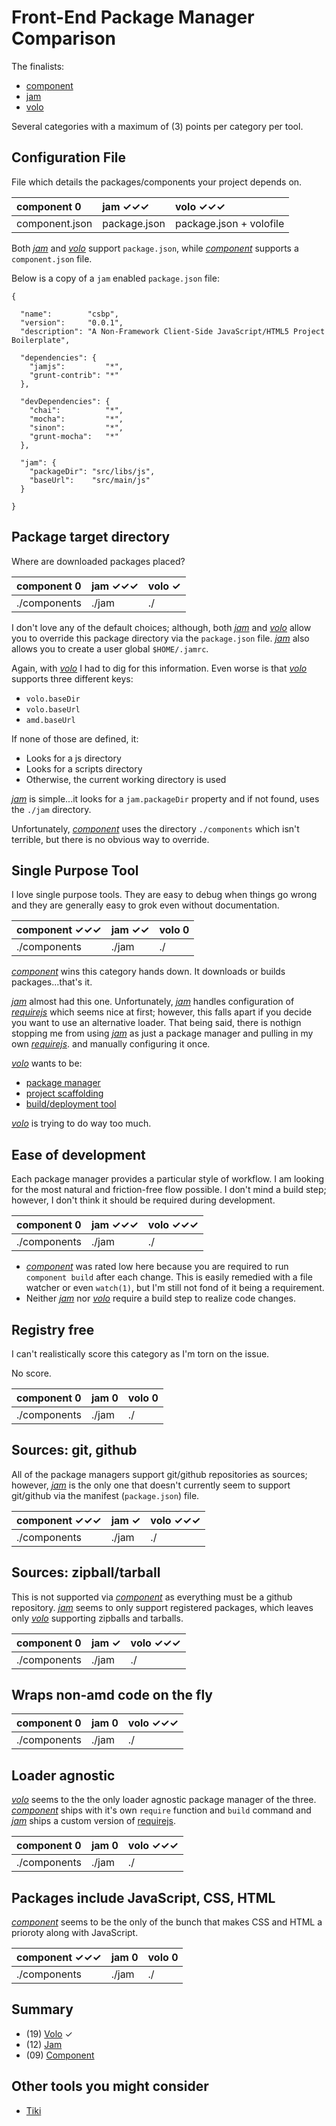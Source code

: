 Front-End Package Manager Comparison
============================================================

The finalists:

-   [component][component]
-   [jam][jam]
-   [volo][volo]

Several categories with a maximum of (3) points per category per tool.


Configuration File
------------------------------------------------------------

File which details the packages/components your project depends on.


 component    0 |  jam       ✓✓✓ |  volo      ✓✓✓
:---------------|:---------------|:---------------
 component.json | package.json   | package.json + volofile


Both *[jam][jam]* and *[volo][volo]* support `package.json`, while
*[component][component]* supports a `component.json` file.

Below is a copy of a `jam` enabled `package.json` file:

    {

      "name":        "csbp",
      "version":     "0.0.1",
      "description": "A Non-Framework Client-Side JavaScript/HTML5 Project Boilerplate",

      "dependencies": {
        "jamjs":         "*",
        "grunt-contrib": "*"
      },

      "devDependencies": {
        "chai":          "*",
        "mocha":         "*",
        "sinon":         "*",
        "grunt-mocha":   "*"
      },

      "jam": {
        "packageDir": "src/libs/js",
        "baseUrl":    "src/main/js"
      }

    }


Package target directory
------------------------------------------------------------

Where are downloaded packages placed?


 component    0 |  jam       ✓✓✓ |  volo        ✓ 
:---------------|:---------------|:---------------
 ./components   | ./jam          | ./       


I don't love any of the default choices; although, both *[jam][jam]* and
*[volo][volo]* allow you to override this package directory via the
`package.json` file. *[jam][jam]* also allows you to create a user global
`$HOME/.jamrc`.

Again, with *[volo][volo]* I had to dig for this information. Even worse
is that *[volo][volo]* supports three different keys:

- `volo.baseDir`
- `volo.baseUrl`
- `amd.baseUrl`

If none of those are defined, it:

-   Looks for a js directory
-   Looks for a scripts directory
-   Otherwise, the current working directory is used

*[jam][jam]* is simple...it looks for a `jam.packageDir` property and if
not found, uses the `./jam` directory.

Unfortunately, *[component][component]* uses the directory `./components`
which isn't terrible, but there is no obvious way to override.


Single Purpose Tool
------------------------------------------------------------

I love single purpose tools. They are easy to debug when things go wrong
and they are generally easy to grok even without documentation.


 component  ✓✓✓ |  jam        ✓✓ |  volo        0
:---------------|:---------------|:---------------
 ./components   | ./jam          | ./       


*[component][component]* wins this category hands down. It downloads or
builds packages...that's it.

*[jam][jam]* almost had this one. Unfortunately, *[jam][jam]* handles
configuration of *[requirejs][requirejs]* which seems nice at first;
however, this falls apart if you decide you want to use an alternative
loader. That being said, there is nothign stopping me from using *[jam][jam]*
as just a package manager and pulling in my own *[requirejs][requirejs]*.
and manually configuring it once.


*[volo][volo]* wants to be:

-   [package manager](https://github.com/volojs/volo/blob/master/commands/add/doc.md)
-   [project scaffolding](https://github.com/volojs/volo/blob/master/commands/create/doc.md)
-   [build/deployment tool](https://github.com/volojs/volo/wiki/Creating-a-volofile)

*[volo][volo]* is trying to do way too much.


Ease of development
------------------------------------------------------------

Each package manager provides a particular style of workflow. I am
looking for the most natural and friction-free flow possible. I don't
mind a build step; however, I don't think it should be required during
development.

 component    0 |  jam       ✓✓✓ |  volo      ✓✓✓
:---------------|:---------------|:---------------
 ./components   | ./jam          | ./       


-   *[component][component]* was rated low here because you are required
    to run `component build` after each change. This is easily remedied
    with a file watcher or even `watch(1)`, but I'm still not fond of it
    being a requirement.
-   Neither *[jam][jam]* nor *[volo][volo]* require a build step to
    realize code changes.


Registry free
------------------------------------------------------------

I can't realistically score this category as I'm torn on the issue.

No score.


 component    0 |  jam         0 |  volo        0
:---------------|:---------------|:---------------
 ./components   | ./jam          | ./       


Sources: git, github
------------------------------------------------------------

All of the package managers support git/github repositories as sources;
however, *[jam][jam]* is the only one that doesn't currently seem to
support git/github via the manifest (`package.json`) file.


 component  ✓✓✓ |  jam         ✓ |  volo      ✓✓✓
:---------------|:---------------|:---------------
 ./components   | ./jam          | ./       


Sources: zipball/tarball
------------------------------------------------------------

This is not supported via *[component][component]* as everything must be
a github repository. *[jam][jam]* seems to only support registered
packages, which leaves only *[volo][volo]* supporting zipballs and
tarballs.


 component    0 |  jam         ✓ |  volo      ✓✓✓
:---------------|:---------------|:---------------
 ./components   | ./jam          | ./       


Wraps non-amd code on the fly
------------------------------------------------------------

 component    0 |  jam         0 |  volo      ✓✓✓
:---------------|:---------------|:---------------
 ./components   | ./jam          | ./       


Loader agnostic
------------------------------------------------------------

*[volo][volo]* seems to the the only loader agnostic package manager of
the three. *[component][component]* ships with it's own `require`
function and `build` command and *[jam][jam]* ships a custom version of
[requirejs][requirejs].


 component    0 |  jam         0 |  volo      ✓✓✓
:---------------|:---------------|:---------------
 ./components   | ./jam          | ./       


Packages include JavaScript, CSS, HTML
------------------------------------------------------------

*[component][component]* seems to be the only of the bunch that makes
CSS and HTML a prioroty along with JavaScript.


 component  ✓✓✓ |  jam         0 |  volo        0
:---------------|:---------------|:---------------
 ./components   | ./jam          | ./       


Summary
------------------------------------------------------------

-   (19) [Volo][volo] ✓
-   (12) [Jam][jam]
-   (09) [Component][component]


Other tools you might consider
------------------------------------------------------------

-   [Tiki](http://sirtiki.com)









[component]: https://github.com/component/component
[jam]:       http://jamjs.org
[volo]:      http://volojs.org
[requirejs]: http://requirejs.org/

